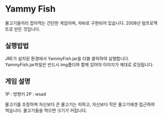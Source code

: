 # Yammy Fish

물고기들끼리 잡아먹는 간단한 게임이며, 자바로 구현되어 있습니다.
2008년 텀프로젝트로 만든 것입니다.

## 실행밥법

JRE가 설치된 환경에서
YammyFish.jar을 더블 클릭하여 실행합니다.
YammyFish.jar파일은 반드시 img폴더와 함께 있어야 이미지가 제대로 로딩됩니다.


## 게임 설명

1P : 방향키
2P : wsad

물고기를 조정하며 자신보다 큰 물고기는 피하고, 자신보다 작은 물고기에겐 접근하여 먹습니다.
물고기들을 먹으면 크기가 커집니다.
